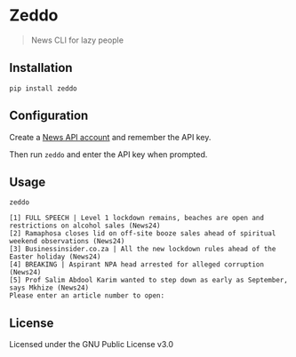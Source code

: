 # Zeddo

>News CLI for lazy people

## Installation

```
pip install zeddo
```

## Configuration

Create a [News API account](https://newsapi.org/register) and remember the API key.

Then run `zeddo` and enter the API key when prompted.

## Usage

```
zeddo

[1] FULL SPEECH | Level 1 lockdown remains, beaches are open and restrictions on alcohol sales (News24)
[2] Ramaphosa closes lid on off-site booze sales ahead of spiritual weekend observations (News24)
[3] Businessinsider.co.za | All the new lockdown rules ahead of the Easter holiday (News24)
[4] BREAKING | Aspirant NPA head arrested for alleged corruption (News24)
[5] Prof Salim Abdool Karim wanted to step down as early as September, says Mkhize (News24)
Please enter an article number to open: 
```

## License

Licensed under the GNU Public License v3.0
